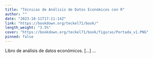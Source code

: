 ```yaml
---
title: "Técnicas de Análisis de Datos Económicos con R"
author: ""
date: "2023-10-11T17:11:14Z"
link: "https://bookdown.org/teckel71/book/"
length_weight: "3.5%"
cover: "https://bookdown.org/teckel71/book/figuras/Portada_v1.PNG"
pinned: false
---
```


Libro de análisis de datos económicos. [...] ...
